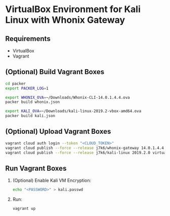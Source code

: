 # VirtualBox Environment for Kali Linux with Whonix Gateway

## Requirements

- VirtualBox
- Vagrant

## (Optional) Build Vagrant Boxes

```bash
cd packer
export PACKER_LOG=1

export WHONIX_OVA=~/Downloads/Whonix-CLI-14.0.1.4.4.ova
packer build whonix.json

export KALI_OVA=~/Downloads/kali-linux-2019.2-vbox-amd64.ova
packer build kali.json
```

## (Optional) Upload Vagrant Boxes

```bash
vagrant cloud auth login --token "<CLOUD_TOKEN>"
vagrant cloud publish --force --release j7k6/whonix-gateway 14.0.1.4.4 virtualbox whonix-gateway.box
vagrant cloud publish --force --release j7k6/kali-linux 2019.2.0 virtualbox kali-linux.box
```

## Run Vagrant Boxes

1. (Optional) Enable Kali VM Encryption:
   ```bash
   echo "<PASSWORD>" > kali.passwd
   ```

2. Run:
   ```bash
   vagrant up
   ```
